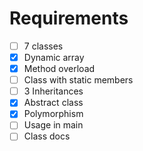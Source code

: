 # Requirements

- [ ] 7 classes
- [x] Dynamic array
- [x] Method overload
- [ ] Class with static members
- [ ] 3 Inheritances
- [x] Abstract class
- [x] Polymorphism
- [ ] Usage in main
- [ ] Class docs
